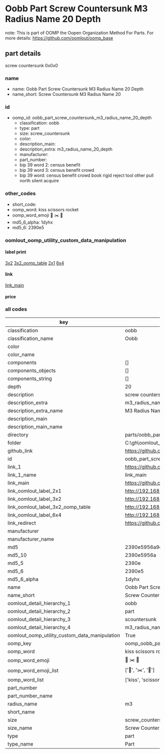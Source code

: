 # Oobb Part Screw Countersunk M3 Radius Name 20 Depth  

note: This is part of OOMP the Oopen Organization Method For Parts. For more details: https://github.com/oomlout/oomp_base

##  part details
  



screw countersunk 0x0x0



### name
* name: Oobb Part Screw Countersunk M3 Radius Name 20 Depth
* name_short: Screw Countersunk M3 Radius Name 20
### id
* oomp_id: oobb_part_screw_countersunk_m3_radius_name_20_depth
  * classification: oobb
  * type: part
  * size: screw_countersunk
  * color: 
  * description_main: 
  * description_extra: m3_radius_name_20_depth
  * manufacturer: 
  * part_number: 
  * bip 39 word 2: census benefit
  * bip 39 word 3: census benefit crowd
  * bip 39 word: census benefit crowd book rigid reject tool other pull north silent acquire

### other_codes
* short_code: 
* oomp_word: kiss scissors rocket
* oomp_word_emoji :kiss: :scissors: :rocket:
* md5_6_alpha: 1dyhx
* md5_6: 2390e5






### oomlout_oomp_utility_custom_data_manipulation
#### label print
[3x2](http://192.168.1.245:1112/?label=oomp%201dyhx)
[3x2_oomp_table](http://192.168.1.108:1112/?label=oomp%201dyhx)
[2x1](http://192.168.1.242:1112/?label=oomp%201dyhx)
[6x4](http://192.168.1.55:1112/?label=oomp%201dyhx)    

#### link

[link_main](https://github.com/oomlout/oomlout_oobb_version_4_generated_parts/tree/main/navigation_oomp/oobb/part/screw_countersunk//m3_radius_name_20_depth/part)                              

#### price







### all codes 
| key | value |  
| --- | --- |  
| classification | oobb |  
| classification_name | Oobb |  
| color |  |  
| color_name |  |  
| components | [] |  
| components_objects | [] |  
| components_string | [] |  
| depth | 20 |  
| description | screw countersunk 0x0x0 |  
| description_extra | m3_radius_name_20_depth |  
| description_extra_name | M3 Radius Name 20 Depth |  
| description_main |  |  
| description_main_name |  |  
| directory | parts/oobb_part_screw_countersunk_m3_radius_name_20_depth |  
| folder | C:\gh\oomlout_oobb_version_4_generated_parts\parts\oobb_part_screw_countersunk_m3_radius_name_20_depth |  
| github_link | https://github.com/oomlout/oomlout_oomp_part_src/tree/main/parts/oobb_part_screw_countersunk_m3_radius_name_20_depth |  
| id | oobb_part_screw_countersunk_m3_radius_name_20_depth |  
| link_1 | https://github.com/oomlout/oomlout_oobb_version_4_generated_parts/tree/main/navigation_oomp/oobb/part/screw_countersunk//m3_radius_name_20_depth/part |  
| link_1_name | link_main |  
| link_main | https://github.com/oomlout/oomlout_oobb_version_4_generated_parts/tree/main/navigation_oomp/oobb/part/screw_countersunk//m3_radius_name_20_depth/part |  
| link_oomlout_label_2x1 | http://192.168.1.242:1112/?label=oomp%201dyhx |  
| link_oomlout_label_3x2 | http://192.168.1.245:1112/?label=oomp%201dyhx |  
| link_oomlout_label_3x2_oomp_table | http://192.168.1.108:1112/?label=oomp%201dyhx |  
| link_oomlout_label_6x4 | http://192.168.1.55:1112/?label=oomp%201dyhx |  
| link_redirect | https://github.com/oomlout/oomlout_oobb_version_4_generated_parts/tree/main/parts/hardware_screw_countersunk_m3_20 |  
| manufacturer |  |  
| manufacturer_name |  |  
| md5 | 2390e5956a9d1c96d3dcf1986885492a |  
| md5_10 | 2390e5956a |  
| md5_5 | 2390e |  
| md5_6 | 2390e5 |  
| md5_6_alpha | 1dyhx |  
| name | Oobb Part Screw Countersunk M3 Radius Name 20 Depth |  
| name_short | Screw Countersunk M3 Radius Name 20 |  
| oomlout_detail_hierarchy_1 | oobb |  
| oomlout_detail_hierarchy_2 | part |  
| oomlout_detail_hierarchy_3 | scountersunk |  
| oomlout_detail_hierarchy_4 | m3_radius_name_20_depth |  
| oomlout_oomp_utility_custom_data_manipulation | True |  
| oomp_key | oomp_oobb_part_screw_countersunk_m3_radius_name_20_depth |  
| oomp_word | kiss scissors rocket |  
| oomp_word_emoji | :kiss: :scissors: :rocket: |  
| oomp_word_emoji_list | [':kiss:', ':scissors:', ':rocket:'] |  
| oomp_word_list | ['kiss', 'scissors', 'rocket'] |  
| part_number |  |  
| part_number_name |  |  
| radius_name | m3 |  
| short_name |  |  
| size | screw_countersunk |  
| size_name | Screw Countersunk |  
| type | part |  
| type_name | Part |  
